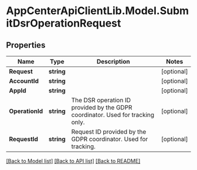 # AppCenterApiClientLib.Model.SubmitDsrOperationRequest
## Properties

Name | Type | Description | Notes
------------ | ------------- | ------------- | -------------
**Request** | **string** |  | [optional] 
**AccountId** | **string** |  | [optional] 
**AppId** | **string** |  | [optional] 
**OperationId** | **string** | The DSR operation ID provided by the GDPR coordinator. Used for tracking only. | [optional] 
**RequestId** | **string** | Request ID provided by the GDPR coordinator. Used for tracking. | [optional] 

[[Back to Model list]](../README.md#documentation-for-models) [[Back to API list]](../README.md#documentation-for-api-endpoints) [[Back to README]](../README.md)

